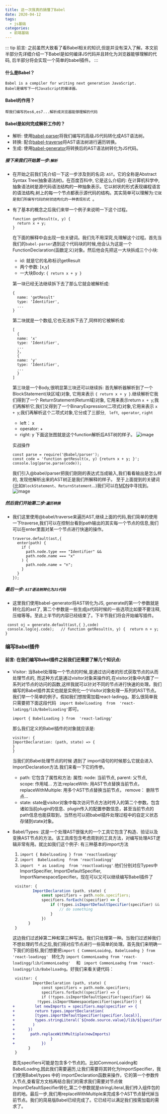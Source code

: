 ```yaml
---
title: 这一次我真的搞懂了Babel
date: 2020-04-12
tags:
  - js基础
categories:
  - 前端基础
---
```

::: tip
   前言: 之前虽然大致看了看Babel相关的知识,但是并没有深入了解。本文前半部分先详细介绍一下Babel是如何编译JS代码并且转化为浏览器能够理解的代码, 后半部分将会实现一个简单的babel插件。
:::
#### 什么是Babel？
    Babel is a compiler for writing next generation JavaScript. 
    Babel是编写下一代JavaScript的编译器。

#### Babel的作用？
    帮我们编写的es6,es7...解析成浏览器能够理解的代码

#### Babel是如何完成解析工作的？
 - 解析: 使用[babel-parser](https://github.com/babel/babel/tree/master/packages/babel-parser)将我们编写的高级JS代码转化成AST语法树。
 - 转换: 配合[babel-traverse](https://github.com/babel/babel/tree/master/packages/babel-traverse)将AST语法树进行遍历转换。
 - 生成: 使用[babel-generator](https://github.com/babel/babel/tree/master/packages/babel-generator)将转换后的AST语法树转化为JS代码。

##### 接下来我们开始第一步:```解析 ```
 - 在开始之前我们先介绍一下这一步涉及到的名词: ```AST```。它的全称是Abstract Syntax Tree(抽象语法树)。在百度百科中, 它是这么介绍的: 在计算机科学中,抽象语法树是源代码语法结构的一种抽象表示。它以树状的形式表现编程语言的语法结构,树上的每一个节点都表示源代码的结构。其实简单可以理解为:``` 它就是我们所编写代码的树状结构化的一种表现形式  ```。
 - 有了基本的概念之后我们来举一个例子来说明一下这个过程。
   ```
   function getResult(x, y) {
     return x + y;
   }
   ```
   在下面的解释中会出现一些关键词。我们先不用深究,先理解这个过程。首先当我们的``` babel-parser ```遇到这个代码块的时候,他会认为这是一个FunctionDeclaration(函数定义)对象。然后他会先把这一大块拆成三个小块:

   -  id: 就是它的名称标识getResult
   -  两个参数: [x,y]
   -  一大块Body: ``` { return x + y } ```
  
    第一块已经无法继续拆下去了那么它就会被解析成: 
      ```
      {
        name: 'getResult'
        type: 'Identifier',
        ...
      }
      ```

    第二块就是一个数组,它也无法拆下去了,同样的它被解析成:
      ```
      [
        {
        name: 'x'
        type: 'Identifier',
        ...
        },
        {
        name: 'y'
        type: 'Identifier',
        ...
        }
      ]
      ```
     第三块是一个Body,很明显第三块还可以继续拆: 首先解析器解析到了一个BlockStatement(块区域)对象, 它用来表示 ``` { return x + y } ```.继续解析它我们得到了一个 ReturnStatement(Return域)对象, 它用来表示return ``` x + y ```;我们再解析它,我们又得到了一个BinaryExpression(二项式)对象,它用来表示 ``` x + y ```;我们再解析这个二项式对象,它分成了三部分, ```  left ```,```  operator ```, ``` right ```

     - left： x
     - operator: +
     - right: y
     下面这张图就是这个function解析后AST树的样子。
      ![image](./img/Babel.png)


    实战操作

    ```
    const parse = require('@babel/parser');
    const code = 'function getResult(x, y) {return x + y; }';
    console.log(parse.parse(code));
    ```
    我们引入@babel/parser把我们刚刚的表达式当成输入,我们看看输出是怎么样的, 发现他解析出来的AST树正是我们所解释的样子。
    至于上面提到的关键词(比如```BlockStatement```、```ReturnStatement```...)我们可以在[MDN](https://developer.mozilla.org/en-US/docs/Mozilla/Projects/SpiderMonkey/Parser_API#Node_objects)中寻找到。
     ![image](./img/AST.png)


##### 然后我们开始第二步:```遍历转换 ```
   - 我们这里使用@babel/traverse来遍历AST,继续上面的代码,我们简单的使用一下traverse,我们可以在控制台看到path输出的其实每一个节点的信息,我们可以在enter里面对某一个节点进行快速的操作。
  
      ```
      traverse.default(ast,{
        enter(path) {
          if (
            path.node.type === "Identifier" &&
            path.node.name === "x"
          ) {
            path.node.name = "n";
          }
        }
      });
     ```

 ##### 最后一步: ```AST语法树转化为JS代码```
   - 这里我们使用babel-generator将AST转化为JS, generate的第一个参数就是转化后的ast了, 第二个参数是一些生成js代码时候的一些选项比如要不要注释,压缩等等。至此上半节的内容已经结束了。下半节我们将会开始编写插件。
  
   ```
    const oj = generate.default(ast,{ },code)
    console.log(oj.code);   // function getResult(n, y) {  return n + y; }
   ```

   ### 编写Babel插件

   #### 前言: 在我们编写Babel插件之前我们还需要了解几个知识点:
-  Visitor: 当Babel处理每一个节点的时候,是通过访问者的形式获取节点的从而处理节点的, 而这种方式是通过visitor对象来操作的,在visitor对象中内置了一系列对节点的访问的函数,这样我就可以针对不同的节点进行快速的处理。我们编写的Babel插件其实也就是实例化一个Visitor对象处理一系列的AST节点。我们举一个简单的例子。假如我们想按需加载react-ladingg。那么很简单我只需要把下面这段代码 ```  import BabelLoading  from  'react-ladingg/lib/BabelLoading' ```即可。
    ```
    import { BabelLoading } from  'react-ladingg'
    ```

    那么我们定义的Babel插件的对象就应该是:

    ```
    visitor: {
    ImportDeclaration: (path, state) => {
    }
    }
   ```
   当我们的Babel处理节点的时候 遇到了 import语句的时候那么它就会进入ImportDeclaration方法.我们来看一下它的传参。
   - path: 它包含了属性和方法: 属性: node: 当前节点, parent: 父节点, scope: 作用域... 方法:replaceWith: 用AST节点替换当前节点， replaceWithMultiple: 用多个AST节点替换当前节点， remove： 删除节点...
   - state: state是visitor对象中每次访问节点方法时传入的第二个参数。包含诸如当前plugin的信息、plugin传入的配置参数信息，甚至当前节点的path信息也能获取到，当然也可以把babel插件处理过程中的自定义状态存储到state对象。
 
 - Babel/Types: 这是一个处理AST很强大的一个工具它包含了构造、验证以及变换AST节点的方法。该工具库包含考虑周到的工具方法，对编写处理AST逻辑非常有用。就比如我们这个例子: 有三种基本的import方法
   1. ``` import { BabelLoading } from 'reactloadingg' ```
   2. ``` import  BabelLoading  from 'reactloadingg' ```
   3. ``` import  * as Loading  from 'reactloadingg' ```.他们分别对应Types中ImportSpecifier, ImportDefaultSpecifier, ImportNamespaceSpecifier。现在可以又可以继续编写Babel插件了
   ``` js
    visitor: {
	        ImportDeclaration (path, state) { 
        	    const specifiers = path.node.specifiers;
        	    specifiers.forEach((specifier) => {
	                if (!types.isImportDefaultSpecifier(specifier) && !types.isImportNamespaceSpecifier(specifier)) {
            	        // do something
            	    }
    	        })
          }
    }
   ```
   这边我们过滤掉第二种和第三种写法。我们只处理第一种。当我们过滤掉我们不想处理的节点之后,我们得对应节点进行一些简单的处理。首先我们来明确一下我们的目标,我们想要把``` import { CommonLoaidng, BabelLoadng } from 'react-loadingg'  ``` 转化为 ``` import CommonLoadng from 'react-loadingg/lib/CommonLoadng'   ``` 和 ```  import CommonLoadng from 'react-loadingg/lib/BabelLoadng ```。好我们来看关键代码：

   ```diff
    visitor: {
	        ImportDeclaration (path, state) { 
        	    const specifiers = path.node.specifiers;
        	    specifiers.forEach((specifier) => {
	            if (!types.isImportDefaultSpecifier(specifier) &&
              !types.isImportNamespaceSpecifier(specifier)) {
   +         let newImports = specifiers.map(specifier => {
   +         return types.importDeclaration(
   +         [types.importDefaultSpecifier(specifier.local)],
   +         types.stringLiteral(`${node.source.value}/lib/${specifier.local.name}`)
   +        )
   +      })
   +       path.replaceWithMultiple(newImports)
   +         	    }
   +	        })
          }
    }
   ```
   首先specifiers可能是包含多个节点的。比如CommonLoaidng和BabelLoadng,因此我们需要遍历,让我们需要将其转化为ImportSpecifier，我们使用Babel/types 中的 importDeclaration函数来操作，它的第一个参数传入节点,查看官方文档再结合我们的需求我们需要对节点做ImportDefaultSpecifier转化,第二个参数就是stringLiteral,我们传入组件包的目的地。最后一步,我们用replaceWithMultiple来完成多个AST节点替代掉当前节点。我们的简易版Babel已经完成了。它已经可以满足我们按需加载的需求了。
